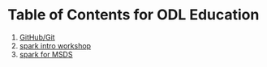 # Table of Contents for ODL Education
1. [GitHub/Git](GitHub)
2. [spark intro workshop](https://github.com/alonzi/spark-intro)
3. [spark for MSDS](https://github.com/UVA-DSI/Open-Data-Lab/tree/master/education/Spark%2019Sp%20DS%206003-001)

